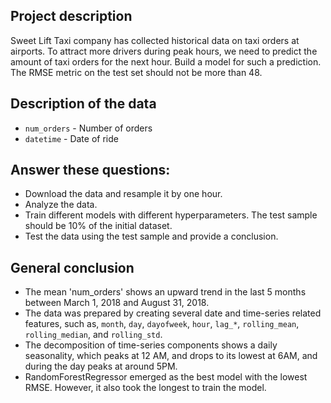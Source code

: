 ## Project description

Sweet Lift Taxi company has collected historical data on taxi orders at airports. To attract more drivers during peak hours, we need to predict the amount of taxi orders for the next hour. Build a model for such a prediction.
The RMSE metric on the test set should not be more than 48.

## Description of the data

- `num_orders` - Number of orders
- `datetime` - Date of ride

## Answer these questions:

- Download the data and resample it by one hour.
- Analyze the data.
- Train different models with different hyperparameters. The test sample should be 10% of the initial dataset.
- Test the data using the test sample and provide a conclusion.

## General conclusion

- The mean 'num_orders' shows an upward trend in the last 5 months between March 1, 2018 and August 31, 2018.
- The data was prepared by creating several date and time-series related features, such as, `month`, `day`, `dayofweek`, `hour`, `lag_*`, `rolling_mean`, `rolling_median`, and `rolling_std`.
- The decomposition of time-series components shows a daily seasonality, which peaks at 12 AM, and drops to its lowest at 6AM, and during the day peaks at around 5PM.
- RandomForestRegressor emerged as the best model with the lowest RMSE. However, it also took the longest to train the model.
